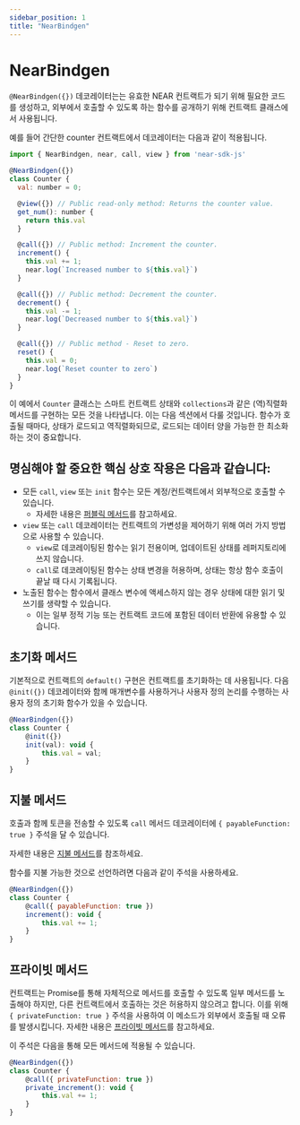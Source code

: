 ```yaml
---
sidebar_position: 1
title: "NearBindgen"
---
```


# NearBindgen

`@NearBindgen({})` 데코레이터는는 유효한 NEAR 컨트랙트가 되기 위해 필요한 코드를 생성하고, 외부에서 호출할 수 있도록 하는 함수를 공개하기 위해 컨트랙트 클래스에서 사용됩니다.

예를 들어 간단한 counter 컨트랙트에서 데코레이터는 다음과 같이 적용됩니다.

```javascript
import { NearBindgen, near, call, view } from 'near-sdk-js'

@NearBindgen({})
class Counter {
  val: number = 0;

  @view({}) // Public read-only method: Returns the counter value.
  get_num(): number {
    return this.val
  }

  @call({}) // Public method: Increment the counter.
  increment() {
    this.val += 1;
    near.log(`Increased number to ${this.val}`)
  }

  @call({}) // Public method: Decrement the counter.
  decrement() {
    this.val -= 1;
    near.log(`Decreased number to ${this.val}`)
  }

  @call({}) // Public method - Reset to zero.
  reset() {
    this.val = 0;
    near.log(`Reset counter to zero`)
  }
}
```

이 예에서 `Counter` 클래스는 스마트 컨트랙트 상태와 `collections`과 같은 (역)직렬화 메서드를 구현하는 모든 것을 나타냅니다. 이는 다음 섹션에서 다룰 것입니다. 함수가 호출될 때마다, 상태가 로드되고 역직렬화되므로, 로드되는 데이터 양을 가능한 한 최소화하는 것이 중요합니다.


명심해야 할 중요한 핵심 상호 작용은 다음과 같습니다:
-

- 모든 `call`, `view` 또는 `init` 함수는 모든 계정/컨트랙트에서 외부적으로 호출할 수 있습니다. 
  - 자세한 내용은 [퍼블릭 메서드](../contract-interface/public-methods.md)를 참고하세요. 
- `view` 또는 `call` 데코레이터는 컨트랙트의 가변성을 제어하기 위해 여러 가지 방법으로 사용할 수 있습니다.
  - `view`로 데코레이팅된 함수는 읽기 전용이며, 업데이트된 상태를 레퍼지토리에 쓰지 않습니다.
  - `call`로 데코레이팅된 함수는 상태 변경을 허용하며, 상태는 항상 함수 호출이 끝날 때 다시 기록됩니다.
- 노출된 함수는 함수에서 클래스 변수에 액세스하지 않는 경우 상태에 대한 읽기 및 쓰기를 생략할 수 있습니다.
  - 이는 일부 정적 기능 또는 컨트랙트 코드에 포함된 데이터 반환에 유용할 수 있습니다.

<!-- TODO include link to near_bindgen docs, when they aren't empty -->

## 초기화 메서드

기본적으로 컨트랙트의 `default()` 구현은 컨트랙트를 초기화하는 데 사용됩니다. 다음 `@init({})` 데코레이터와 함께 매개변수를 사용하거나 사용자 정의 논리를 수행하는 사용자 정의 초기화 함수가 있을 수 있습니다.

```javascript
@NearBindgen({})
class Counter {
    @init({})
    init(val): void {
        this.val = val;
    }
}
```

## 지불 메서드

호출과 함께 토큰을 전송할 수 있도록 `call` 메서드 데코레이터에  `{ payableFunction: true }` 주석을 달 수 있습니다.

자세한 내용은 [지불 메서드](../contract-interface/payable-methods.md)를 참조하세요.

함수를 지불 가능한 것으로 선언하려면 다음과 같이 주석을 사용하세요.

```javascript
@NearBindgen({})
class Counter {
    @call({ payableFunction: true })
    increment(): void {
        this.val += 1;
    }
}
```

## 프라이빗 메서드

컨트랙트는 Promise를 통해 자체적으로 메서드를 호출할 수 있도록 일부 메서드를 노출해야 하지만, 다른 컨트랙트에서 호출하는 것은 허용하지 않으려고 합니다. 이를 위해 `{ privateFunction: true }` 주석을 사용하여 이 메소드가 외부에서 호출될 때 오류를 발생시킵니다. 자세한 내용은 [프라이빗 메서드](../contract-interface/private-methods.md)를 참고하세요.


이 주석은 다음을 통해 모든 메서드에 적용될 수 있습니다.


```javascript
@NearBindgen({})
class Counter {
    @call({ privateFunction: true })
    private_increment(): void {
        this.val += 1;
    }
}
```
